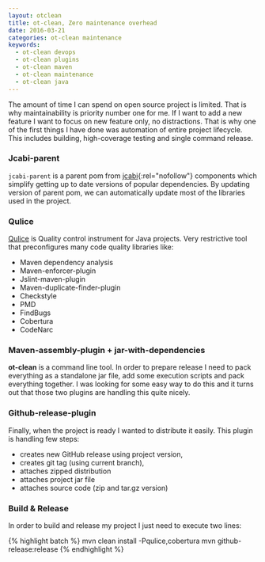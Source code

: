 ```yaml
---
layout: otclean
title: ot-clean, Zero maintenance overhead
date: 2016-03-21
categories: ot-clean maintenance
keywords:
  - ot-clean devops
  - ot-clean plugins
  - ot-clean maven
  - ot-clean maintenance
  - ot-clean java
---
```


The amount of time I can spend on open source project is limited. That is why maintainability is priority number one for me. If I want to add a new feature I want to focus on new feature only, no distractions. That is why one of the first things I have done was automation of entire project lifecycle. This includes building, high-coverage testing and single command release.

### Jcabi-parent

`jcabi-parent` is a parent pom from [jcabi](http://www.jcabi.com/){:rel="nofollow"} components which simplify getting up to date
versions of popular dependencies. By updating version of parent pom, we can automatically update most of the libraries
used in the project.

### Qulice

[Qulice](http://www.qulice.com/) is Quality control instrument for Java projects. Very restrictive tool that
preconfigures many code quality libraries like:

* Maven dependency analysis
* Maven-enforcer-plugin
* Jslint-maven-plugin
* Maven-duplicate-finder-plugin
* Checkstyle
* PMD
* FindBugs
* Cobertura
* CodeNarc

### Maven-assembly-plugin + jar-with-dependencies

**ot-clean** is a command line tool. In order to prepare release I need to pack everything as a standalone jar file,
add some execution scripts and pack everything together. I was looking for some easy way to do this and it turns out that
those two plugins are handling this quite nicely.

### Github-release-plugin

Finally, when the project is ready I wanted to distribute it easily. This plugin is handling few steps:

* creates new GitHub release using project version,
* creates git tag (using current branch),
* attaches zipped distribution
* attaches project jar file
* attaches source code (zip and tar.gz version)

### Build & Release

In order to build and release my project I just need to execute two lines:

{% highlight batch %}
mvn clean install -Pqulice,cobertura
mvn github-release:release
{% endhighlight %}